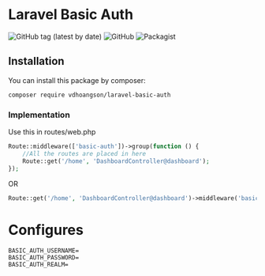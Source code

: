 # Laravel Basic Auth

![GitHub tag (latest by date)](https://img.shields.io/github/tag-date/vdhoangson/laravel-basic-auth?label=Version)
![GitHub](https://img.shields.io/github/license/vdhoangson/laravel-basic-auth?label=License)
![Packagist](https://img.shields.io/packagist/dt/vdhoangson/laravel-basic-auth?label=Downloads)

## Installation

You can install this package by composer:

```
composer require vdhoangson/laravel-basic-auth
```

### Implementation

Use this in routes/web.php

```php
Route::middleware(['basic-auth'])->group(function () {
    //All the routes are placed in here
    Route::get('/home', 'DashboardController@dashboard');
});
```

OR

```php
Route::get('/home', 'DashboardController@dashboard')->middleware('basic-auth');
```

# Configures

```
BASIC_AUTH_USERNAME=
BASIC_AUTH_PASSWORD=
BASIC_AUTH_REALM=
```
